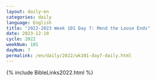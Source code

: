 ```yaml
---
layout: daily-en
categories: daily
language: English
title: "2022-2023 Week 101 Day 7: Mend the Loose Ends"
date: 2023-12-10
cycle: 2022
weekNum: 101
dayNum: 7
permalink: /en/daily/2022/wk101-day7-daily.html
---
```



{% include BibleLinks2022.html %}

